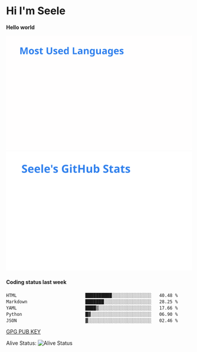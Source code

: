 <h1>Hi I'm Seele</h1>

<b>Hello world</b>

<img src='/assets/top-langs.svg' alt="Seele's github langs"> <img src='/assets/stats.svg' alt="Seele's github stats" >

<h4>Coding status last week </h4>

<!--START_SECTION:waka-->

```txt
HTML                          ██████████░░░░░░░░░░░░░░░   40.48 %
Markdown                      ███████░░░░░░░░░░░░░░░░░░   28.25 %
YAML                          ████▒░░░░░░░░░░░░░░░░░░░░   17.66 %
Python                        █▓░░░░░░░░░░░░░░░░░░░░░░░   06.90 %
JSON                          ▓░░░░░░░░░░░░░░░░░░░░░░░░   02.46 %
```

<!--END_SECTION:waka-->

[GPG PUB KEY](https://keys.openpgp.org/vks/v1/by-fingerprint/3FCE91BF5B9666B55B67213C4C57B7824A5B6680)

Alive Status: ![Alive Status](https://hc.dvd.moe/badge/60bc779b-9835-415f-9cb9-15fd9d/ZsLaAAbE.svg)
